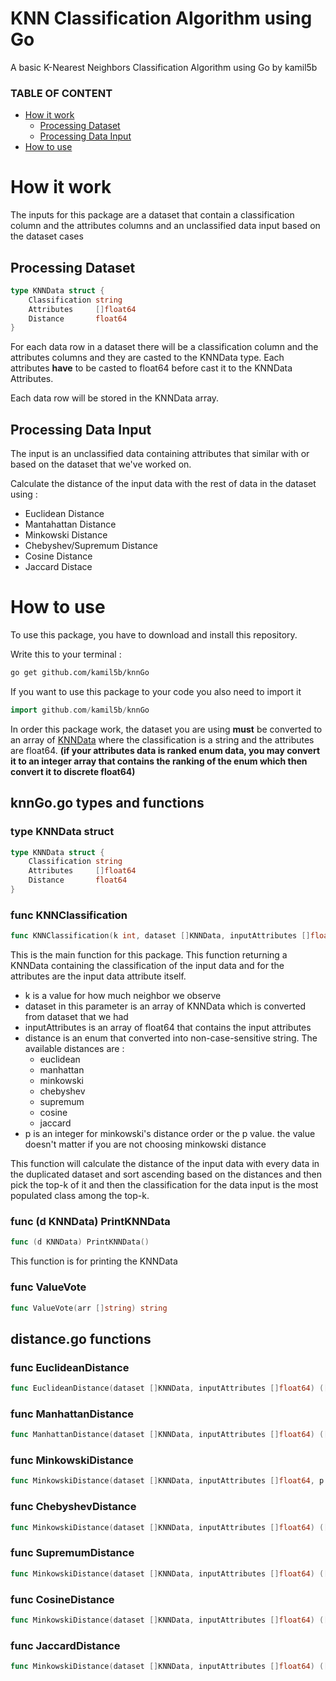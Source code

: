 # KNN Classification Algorithm using Go

A basic K-Nearest Neighbors Classification Algorithm using Go by kamil5b

### TABLE OF CONTENT
- [How it work](#how-it-work)
  * [Processing Dataset](#processing-dataset)
  * [Processing Data Input](#processing-data-input)
  <!--
    + [Euclidean Distance](#euclidean-distance)
    + [Mantahattan Distance](#mantahattan-distance)
    + [Minkowski Distance](#minkowski-distance)
    + [Chebyshev/Supremum Distance](#chebyshev-or-supremum-distance)
    + [Cosine Distance](#cosine-distance)
    + [Jaccard Distance](#jaccard-distance)-->
- [How to use](#how-to-use)

# How it work

The inputs for this package are a dataset that contain a classification column and the attributes columns and an unclassified data input based on the dataset cases

## Processing Dataset
```Go
type KNNData struct {
	Classification string
	Attributes     []float64
	Distance       float64
}
```

For each data row in a dataset there will be a classification column and the attributes columns and they are casted to the KNNData type.
Each attributes **have** to be casted to float64 before cast it to the KNNData Attributes.

Each data row will be stored in the KNNData array.

## Processing Data Input

The input is an unclassified data containing attributes that similar with or based on the dataset that we've worked on.

Calculate the distance of the input data with the rest of data in the dataset using :

- Euclidean Distance
- Mantahattan Distance
- Minkowski Distance
- Chebyshev/Supremum Distance
- Cosine Distance
- Jaccard Distace

<!--
### Euclidean Distance

Euclidean distance is

### Mantahattan Distance

Mantahattan distance is

### Minkowski Distance

Minkowski distance is

### Chebyshev Or Supremum Distance

Chebyshev a.k.a Supremum distance is

### Cosine Distance

Cosine distance is

### Jaccard Distance

Jaccard distance is
-->
# How to use

To use this package, you have to download and install this repository.

Write this to your terminal :
```sh
go get github.com/kamil5b/knnGo
```
If you want to use this package to your code you also need to import it
```Go
import github.com/kamil5b/knnGo
```

In order this package work, the dataset you are using **must** be converted to an array of [KNNData](#processing-dataset) where the classification is a string and the attributes are float64. **(if your attributes data is ranked enum data, you may convert it to an integer array that contains the ranking of the enum which then convert it to discrete float64)**

## knnGo.go types and functions
### type KNNData struct
```Go
type KNNData struct {
	Classification string
	Attributes     []float64
	Distance       float64
}
```
### func KNNClassification
```Go
func KNNClassification(k int, dataset []KNNData, inputAttributes []float64, distance string, p int) (KNNData, error)
```
This is the main function for this package. This function returning a KNNData containing the classification of the input data and for the attributes are the input data attribute itself. 

- k is a value for how much neighbor we observe
- dataset in this parameter is an array of KNNData which is converted from dataset that we had
- inputAttributes is an array of float64 that contains the input attributes
- distance is an enum that converted into non-case-sensitive string. The available distances are :
  * euclidean
  * manhattan
  * minkowski
  * chebyshev
  * supremum
  * cosine
  * jaccard
- p is an integer for minkowski's distance order or the p value. the value doesn't matter if you are not choosing minkowski distance

This function will calculate the distance of the input data with every data in the duplicated dataset and sort ascending based on the distances and then pick the top-k of it and then the classification for the data input is the most populated class among the top-k.

### func (d KNNData) PrintKNNData
```Go
func (d KNNData) PrintKNNData()
```
This function is for printing the KNNData

### func ValueVote
```Go
func ValueVote(arr []string) string
```

## distance.go functions
### func EuclideanDistance
```Go
func EuclideanDistance(dataset []KNNData, inputAttributes []float64) ([]KNNData, error)
```

### func ManhattanDistance
```Go
func ManhattanDistance(dataset []KNNData, inputAttributes []float64) ([]KNNData, error)
```

### func MinkowskiDistance
```Go
func MinkowskiDistance(dataset []KNNData, inputAttributes []float64, p int) ([]KNNData, error)
```

### func ChebyshevDistance
```Go
func MinkowskiDistance(dataset []KNNData, inputAttributes []float64) ([]KNNData, error)
```

### func SupremumDistance
```Go
func MinkowskiDistance(dataset []KNNData, inputAttributes []float64) ([]KNNData, error)
```

### func CosineDistance
```Go
func MinkowskiDistance(dataset []KNNData, inputAttributes []float64) ([]KNNData, error)
```

### func JaccardDistance
```Go
func MinkowskiDistance(dataset []KNNData, inputAttributes []float64) ([]KNNData, error)
```
